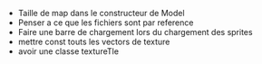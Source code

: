 - Taille de map dans le constructeur de Model
- Penser a ce que les fichiers sont par reference
- Faire une barre de chargement lors du chargement des sprites
- mettre const touts les vectors de texture
- avoir une classe textureTle
